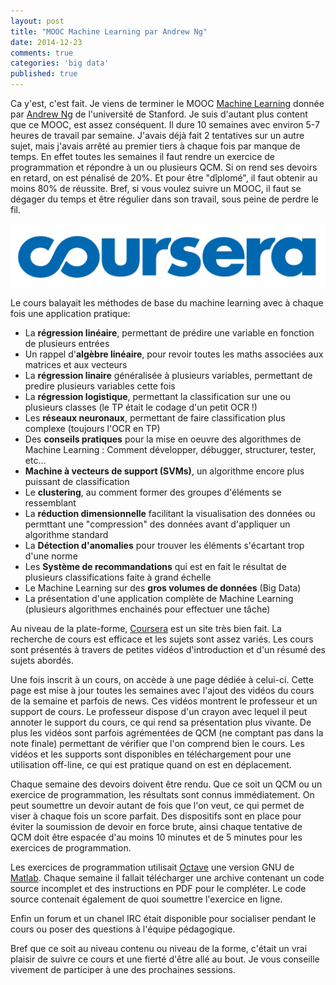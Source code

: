 ```yaml
---
layout: post
title: "MOOC Machine Learning par Andrew Ng"
date: 2014-12-23
comments: true
categories: 'big data'
published: true
---
```


Ca y'est, c'est fait. Je viens de terminer le MOOC [Machine Learning](https://www.coursera.org/course/ml) donnée par [Andrew Ng](http://cs.stanford.edu/people/ang/) de l'université de Stanford. Je suis d'autant plus content que ce MOOC, est assez conséquent. Il dure 10 semaines avec environ 5-7 heures de travail par semaine. J'avais déjà fait 2 tentatives sur un autre sujet, mais j'avais arrêté au premier tiers à chaque fois par manque de temps. En effet toutes les semaines il faut rendre un exercice de programmation et répondre à un ou plusieurs QCM. Si on rend ses devoirs en retard, on est pénalisé de 20%. Et pour être "dîplomé", il faut obtenir au moins 80% de réussite. Bref, si vous voulez suivre un MOOC, il faut se dégager du temps et être régulier dans son travail, sous peine de perdre le fil.

![HDFS Architecture](/images/posts/2014-12-17-mooc-machine-learning/coursera-logo-nobg.png)

Le cours balayait les méthodes de base du machine learning avec à chaque fois une application pratique:

- La **régression linéaire**, permettant de prédire une variable en fonction de plusieurs entrées
- Un rappel d'**algèbre linéaire**, pour revoir toutes les maths associées aux matrices et aux vecteurs
- La **régression linaire** généralisée à plusieurs variables, permettant de predire plusieurs variables cette fois
- La **régression logistique**, permettant la classification sur une ou plusieurs classes (le TP était le codage d'un petit OCR !)
- Les **réseaux neuronaux**, permettant de faire classification plus complexe (toujours l'OCR en TP)
- Des **conseils pratiques** pour la mise en oeuvre des algorithmes de Machine Learning : Comment développer, débugger, structurer, tester, etc...
- **Machine à vecteurs de support (SVMs)**, un algorithme encore plus puissant de classification
- Le **clustering**, au comment former des groupes d'éléments se ressemblant 
- La **réduction dimensionnelle** facilitant la visualisation des données ou permttant une "compression" des données avant d'appliquer un algorithme standard
- La **Détection d'anomalies** pour trouver les éléments s'écartant trop d'une norme
- Les **Système de recommandations** qui est en fait le résultat de plusieurs classifications faite à grand échelle
- Le Machine Learning sur des **gros volumes de données** (Big Data)
- La présentation d'une application complète de Machine Learning (plusieurs algorithmes enchainés pour effectuer une tâche)

Au niveau de la plate-forme, [Coursera](https://www.coursera.org) est un site très bien fait. La recherche de cours est efficace et les sujets sont assez variés. Les cours sont présentés à travers de petites vidéos d'introduction et d'un résumé des sujets abordés.

Une fois inscrit à un cours, on accède à une page dédiée à celui-ci. Cette page est mise à jour toutes les semaines avec l'ajout des vidéos du cours de la semaine et parfois de news. Ces vidéos montrent le professeur et un support de cours. Le professeur dispose d'un crayon avec lequel il peut annoter le support du cours, ce qui rend sa présentation plus vivante. De plus les vidéos sont parfois agrémentées de QCM (ne comptant pas dans la note finale) permettant de vérifier que l'on comprend bien le cours. Les vidéos et les supports sont disponibles en téléchargement pour une utilisation off-line, ce qui est pratique quand on est en déplacement.

Chaque semaine des devoirs doivent être rendu. Que ce soit un QCM ou un exercice de programmation, les résultats sont connus immédiatement. On peut soumettre un devoir autant de fois que l'on veut, ce qui permet de viser à chaque fois un score parfait. Des dispositifs sont en place pour éviter la soumission de devoir en force brute, ainsi chaque tentative de QCM doit être espacée d'au moins 10 minutes et de 5 minutes pour les exercices de programmation.

Les exercices de programmation utilisait [Octave](https://www.gnu.org/software/octave/) une version GNU de [Matlab](http://fr.mathworks.com/products/matlab/index.html?ref=nn_matlab). Chaque semaine il fallait télécharger une archive contenant un code source incomplet et des instructions en PDF pour le compléter. Le code source contenait également de quoi soumettre l'exercice en ligne.

Enfin un forum et un chanel IRC était disponible pour socialiser pendant le cours ou poser des questions à l'équipe pédagogique.

Bref que ce soit au niveau contenu ou niveau de la forme, c'était un vrai plaisir de suivre ce cours et une fierté d'être allé au bout.
Je vous conseille vivement de participer à une des prochaines sessions.
